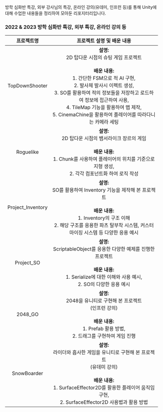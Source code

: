 방학 심화반 특강, 외부 강사님의 특강, 온라인 강의(유데미, 인프런 등)를 통해 Unity에 대해 수업한 내용들을 정리하여 모아둔 리포지터리입니다. <br/>

### 2022 & 2023 방학 심화반 특강, 외부 특강, 온라인 강의 등
| 프로젝트명 | 프로젝트 설명 및 배운 내용 
| :-------: | :----: |
| TopDownShooter   | **설명:** <br/> 2D 탑다운 시점의 슈팅 게임 프로젝트 <br/> <br/> **배운 내용:** <br/> 1. 간단한 FSM으로 적 AI 구현, <br/> 2. 발사체 발사시 이펙트 생성,  <br/> 3. SO를 활용하여 적의 정보들을 저장하고 로드하여 정보에 접근하여 사용, <br/> 4. TileMap 기능을 활용하여 맵 제작, <br/> 5. CinemaChine을 활용하여 플레이어를 따라다니는 카메라 세팅
| Roguelike | **설명:** <br/> 2D 탑다운 시점의 뱀서라이크 장르의 게임 <br/> <br/> **배운 내용:** <br/> 1. Chunk를 사용하여 플레이어의 위치를 기준으로 지형 생성, <br/> 2. 각각 컴포넌트화 하여 로직 작성 
| Project_Inventory | **설명:** <br/> SO를 활용하여 Inventory 기능을 제작해 본 프로젝트 <br/> <br/> **배운 내용:** <br/> 1. Inventory의 구조 이해 <br/> 2. 해당 구조를 응용한 파츠 탈부착 시스템, 커스터마이징 시스템 등 다양한 응용 예시
| Project_SO | **설명:** <br/> ScriptableObject를 응용한 다양한 예제를 진행한 프로젝트 <br/> <br/> **배운 내용:** <br/> 1. Serialize에 대한 이해와 사용 예시, <br/> 2. SO의 다양한 응용 예시
| 2048_GO | **설명:** <br/> 2048을 유니티로 구현해 본 프로젝트 <br/> (인프런 강의) <br/> <br/> **배운 내용:** <br/> 1. Prefab 활용 방법, <br/> 2. 드래그를 구현하여 게임 진행
| SnowBoarder | **설명:** <br/> 라이더와 흡사한 게임을 유니티로 구현해 본 프로젝트 <br/> (유데미 강의) <br/> <br/> **배운 내용:** <br/> 1.  SurfaceEffector2D를 활용한 플레이어 움직임 구현, <br/> 2. SurfaceEffector2D 사용법과 활용 방법